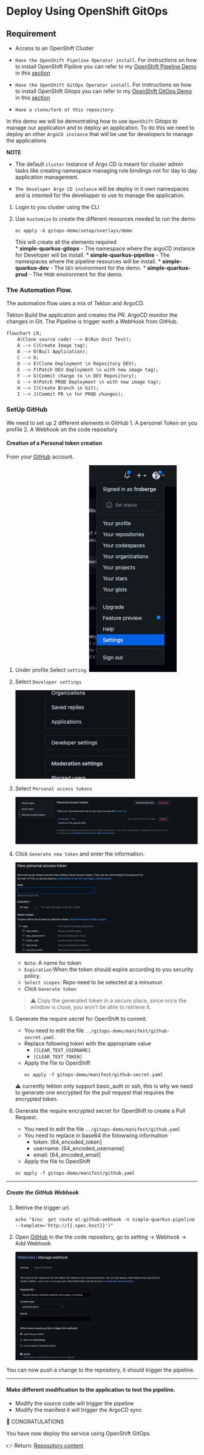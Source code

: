 # Deploy Using OpenShift GitOps

## Requirement
* Access to an OpenShift Cluster

* `Have the OpenShift Pipeline Operator install`. For instructions on how to install OpenShift Pipiline you can refer to my [OpenShift Pipeline Demo](https://github.com/froberge/ocp-pipeline-demo) in this [section](https://github.com/froberge/ocp-pipeline-demo/blob/main/docs/install-pipeline-operator.md)

* `Have the OpenShift GitOps Operator install`. For instructions on how to install OpenShift Gitops you can refer to my [OpenShift GitOps Demo](https://github.com/froberge/ocp-gitops-demo) in this [section](https://github.com/froberge/ocp-gitops-demo/blob/main/docs/install-gitops-operator.md)


* `Have a clone/fork of this repository`.

In this demo we will be demontrating how to use `OpenShift` Gitops to manage our application and to deploy an application. To do this we need to deploy an other `ArgoCD instance` that will be use for developers to manage the applications

__NOTE__
*   The default `cluster` instance of Argo CD is meant for cluster admin tasks like creating namespace managing role bindings not for day to day application management.

* `The Developer Argo CD instance` will be deploy in it own namespaces and is intented for the developper to use to manage the application.

1. Login to you cluster using the CLI

1. Use `kustomize` to create the different resources needed to run the demo 
    ```
    oc apply -k gitops-demo/setup/overlays/demo
    ```

    This will create all the elements required    
        * __simple-quarkus-gitops__ - The namespace where the argoCD instance for Developer will be install.
        * __simple-quarkus-pipeline__ - The namespaces where the pipeline resources will be install.
        * __simple-quarkus-dev__ - The `DEV` environment for the demo.
        * __simple-quarkus-prod__ - The `PROD` environment for the demo.

### The Automation Flow.  

The automation flow uses a mix of Tekton and ArgoCD.

Tekton Build the application and creates the PR. ArgoCD monitor the changes in Git. The Pipeline is trigger woth a WebHook from GitHub.

```mermaid
flowchart LR;
    A(Clone source code) --> B(Run Unit Test);
    A --> C(Create Image tag);
    B --> D(Buil Application);
    C --> D;
    D --> E(Clone Deployment \n Repository DEV);
    E --> F(Patch DEV Deployment \n with new image tag);
    F --> G(Commit change to \n DEV Repository);
    G --> H(Patch PROD Deployment \n with new image tag);
    H --> I(Create Branch in Git);
    I --> J(Commit PR \n for PROD changes);
```




### SetUp GitHub

We need to set up 2 different elements in GitHub
    1. A personel Token on you profile
    2. A Webhook on the code repository


#### Creation of a Personal token creation

From your [GitHub](github.com) account.

1. Under profile Select `setting`.
    ![GitHub setting](images/github-setting.png)

2. Select `Developer settings`

    ![GitHub dev](images/github-devsetting.png)

3. Select `Personal access tokens`

    ![GitHub personal token](images/github-personal-token.png)

4. Click `Generate new token` and enter the information.

    ![GitHub personal token 2](images/github-access-token.png)

    * `Note`: A name for token
    * `Expiration`:When the token should expire according to you security policy.
    *  `Select scopes`: _Repo_ need to be selected at a minumun
    * Click `Generate token`

    > :warning: Copy the generated token in a secure place, since once the window is close, you won't be able to retrieve it. 

5. Generate the require secret for OpenShift to commit.
    * You need to edit the file `../gitops-demo/manifest/github-secret.yaml`
    * Replace following token with the appropriate value
        * `[CLEAR_TEXT_USERNAME]`
        * `[CLEAR_TEXT_TOKEN]`
    * Apply the file to OpenShift
        ```
        oc apply -f gitops-demo/manifest/github-secret.yaml
        ```
    :warning: currently tekton only support basic_auth or ssh, this is why we need to generate one encrypted for the pull request that requires the encrypted token.

6. Generate the require encrypted secret for OpenShift to create a Pull Request.
    * You need to edit the file `../gitops-demo/manifest/github.yaml`
    * You need to replace in base64 the folowwing information
        * token: [64_encoded_token]
        * username: [64_encoded_username]
        * email: [64_encoded_email]
    * Apply the file to OpenShift
    ```
    oc apply -f gitops-demo/manifest/github.yaml
    ```

---
##### Create the GitHub Webhook
1. Retrive the trigger url.     
    ```
    echo "$(oc  get route el-github-webhook -n simple-quarkus-pipeline  --template='http://{{.spec.host}}')"
    ```

2. Open [GitHub](https://github.com/)  in the the code repository, go to setting -> Webhook -> Add Webhook

    ![Webhook](images/github-webhook.png)

You can now push a change to the repository, it should trigger the pipeline. 

---

#### Make different modification to the application to test the pipeline.

* Modify the source code will trigger the pipeline
* Modify the manifest it will trigger the ArgoCD sync


:tada: CONGRATULATIONS

You have now deploy the service using OpenShift GitOps.

:point_right: Return: [Reposotory content](../README.md)